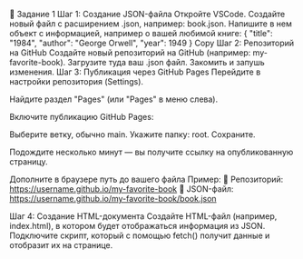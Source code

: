 
📘 Задание 1
Шаг 1: Создание JSON-файла
Откройте VSCode.
Создайте новый файл с расширением .json, например: book.json.
Напишите в нем объект с информацией, например о вашей любимой книге:
{
  "title": "1984",
  "author": "George Orwell",
  "year": 1949
}
Copy
Шаг 2: Репозиторий на GitHub
Создайте новый репозиторий на GitHub (например: my-favorite-book).
Загрузите туда ваш .json файл.
Закомить и запушь изменения.
Шаг 3: Публикация через GitHub Pages
Перейдите в настройки репозитория (Settings).

Найдите раздел "Pages" (или "Pages" в меню слева).

Включите публикацию GitHub Pages:

Выберите ветку, обычно main.
Укажите папку: root.
Сохраните.

Подождите несколько минут — вы получите ссылку на опубликованную страницу.

Дополните в браузере путь до вашего файла Пример: 📄 Репозиторий: https://username.github.io/my-favorite-book 📄 JSON-файл: https://username.github.io/my-favorite-book/book.json

Шаг 4: Создание HTML-документа
Создайте HTML-файл (например, index.html), в котором будет отображаться информация из JSON.
Подключите скрипт, который с помощью fetch() получит данные и отобразит их на странице.  
